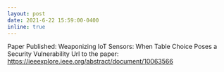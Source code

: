```yaml
---
layout: post
date: 2021-6-22 15:59:00-0400
inline: true
---
```


Paper Published: Weaponizing IoT Sensors: When Table Choice Poses a Security Vulnerability
Url to the paper: https://ieeexplore.ieee.org/abstract/document/10063566
